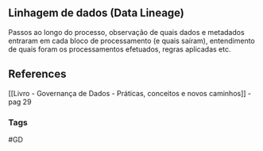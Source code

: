 ## Linhagem de dados (Data Lineage)
Passos ao longo do processo, observação de quais dados e metadados entraram em cada bloco de processamento (e quais saíram), entendimento de quais foram os processamentos efetuados, regras aplicadas etc.


## References
[[Livro - Governança de Dados - Práticas, conceitos e novos caminhos]] - pag 29

### Tags
#GD 
